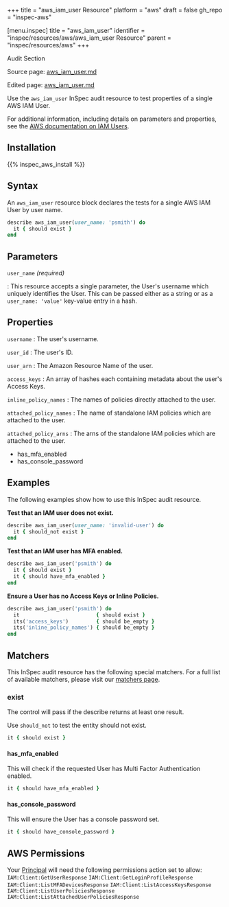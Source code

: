 +++
title = "aws_iam_user Resource"
platform = "aws"
draft = false
gh_repo = "inspec-aws"

[menu.inspec]
title = "aws_iam_user"
identifier = "inspec/resources/aws/aws_iam_user Resource"
parent = "inspec/resources/aws"
+++

<div class="admonition-note">
<p class="admonition-note-title">Audit Section</p>
<div class="admonition-note-text">
<p>Source page: <a href="https://github.com/inspec/inspec-aws/blob/main/docs/resources/aws_iam_user.md">aws_iam_user.md</a></p>
<p>Edited page: <a href="https://github.com/ianmadd/inspec-aws/blob/im/hugo/docs-chef-io/content/inspec/resources/aws_iam_user.md">aws_iam_user.md</a></p>
</div>
</div>



Use the `aws_iam_user` InSpec audit resource to test properties of a single AWS IAM User.

For additional information, including details on parameters and properties, see the [AWS documentation on IAM Users](https://docs.aws.amazon.com/IAM/latest/UserGuide/id_users.html).

## Installation

{{% inspec_aws_install %}}

## Syntax

An `aws_iam_user` resource block declares the tests for a single AWS IAM User by user name.

```ruby
describe aws_iam_user(user_name: 'psmith') do
  it { should exist }
end
```

## Parameters

`user_name` _(required)_

: This resource accepts a single parameter, the User's username which uniquely identifies the User. 
  This can be passed either as a string or as a `user_name: 'value'` key-value entry in a hash.

## Properties

`username`
: The user's username.

`user_id`
: The user's ID.

`user_arn`
: The Amazon Resource Name of the user.

`access_keys`
: An array of hashes each containing metadata about the user's Access Keys.

`inline_policy_names`
: The names of policies directly attached to the user.

`attached_policy_names`
: The name of standalone IAM policies which are attached to the user.

`attached_policy_arns`
: The arns of the standalone IAM policies which are attached to the user.


* has_mfa_enabled
* has_console_password

## Examples

The following examples show how to use this InSpec audit resource.

**Test that an IAM user does not exist.**

```ruby
describe aws_iam_user(user_name: 'invalid-user') do
  it { should_not exist }
end
```

**Test that an IAM user has MFA enabled.**

```ruby
describe aws_iam_user('psmith') do
  it { should exist }
  it { should have_mfa_enabled }
end
```

**Ensure a User has no Access Keys or Inline Policies.**

```ruby
describe aws_iam_user('psmith') do
  it                         { should exist }
  its('access_keys')         { should be_empty }
  its('inline_policy_names') { should be_empty }
end
```

## Matchers

This InSpec audit resource has the following special matchers. For a full list of available matchers, please visit our [matchers page](https://www.inspec.io/docs/reference/matchers/).

### exist

The control will pass if the describe returns at least one result.

Use `should_not` to test the entity should not exist.

```ruby
it { should exist }
```

#### has_mfa_enabled

This will check if the requested User has Multi Factor Authentication enabled.

```ruby
it { should have_mfa_enabled }
```


#### has_console_password

This will ensure the User has a console password set.

```ruby
it { should have_console_password }
```

## AWS Permissions

Your [Principal](https://docs.aws.amazon.com/IAM/latest/UserGuide/intro-structure.html#intro-structure-principal) will need the following permissions action set to allow: 
`IAM:Client:GetUserResponse` 
`IAM:Client:GetLoginProfileResponse` 
`IAM:Client:ListMFADevicesResponse` 
`IAM:Client:ListAccessKeysResponse` 
`IAM:Client:ListUserPoliciesResponse` 
`IAM:Client:ListAttachedUserPoliciesResponse` 

